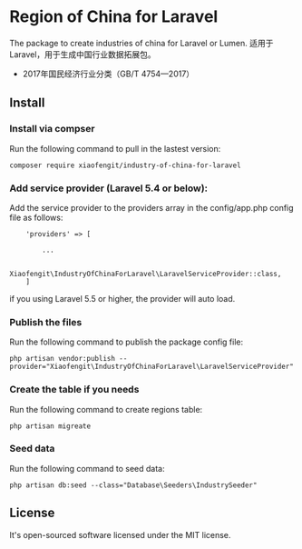 # Region of China for Laravel
The package to create industries of china for Laravel or Lumen.
适用于Laravel，用于生成中国行业数据拓展包。
- 2017年国民经济行业分类（GB/T 4754—2017）

## Install
### Install via compser

Run the following command to pull in the lastest version:

`composer require xiaofengit/industry-of-china-for-laravel`


### Add service provider (Laravel 5.4 or below):

Add the service provider to the providers array in the config/app.php config file as follows:

```
    'providers' => [

        ...

        Xiaofengit\IndustryOfChinaForLaravel\LaravelServiceProvider::class,
    ]
```

if you using Laravel 5.5 or higher, the provider will auto load.

### Publish the files

Run the following command to publish the package config file:

`php artisan vendor:publish --provider="Xiaofengit\IndustryOfChinaForLaravel\LaravelServiceProvider"`

### Create the table if you needs
Run the following command to create regions table:

`php artisan migreate`

### Seed data
Run the following command to seed data:

`php artisan db:seed --class="Database\Seeders\IndustrySeeder"`


## License
It's open-sourced software licensed under the MIT license.
